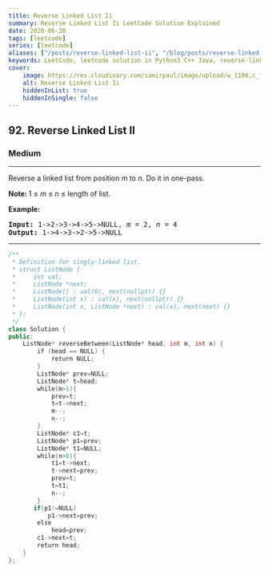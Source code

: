 ```yaml
---
title: Reverse Linked List Ii
summary: Reverse Linked List Ii LeetCode Solution Explained
date: 2020-06-20
tags: [leetcode]
series: [leetcode]
aliases: ["/posts/reverse-linked-list-ii", "/blog/posts/reverse-linked-list-ii", "/reverse-linked-list-ii"]
keywords: LeetCode, leetcode solution in Python3 C++ Java, reverse-linked-list-ii solution
cover:
    image: https://res.cloudinary.com/samirpaul/image/upload/w_1100,c_fit,co_rgb:FFFFFF,l_text:Arial_70_bold:Reverse Linked List Ii/problem-solving.webp
    alt: Reverse Linked List Ii
    hiddenInList: true
    hiddenInSingle: false
---
```



<h2>92. Reverse Linked List II</h2><h3>Medium</h3><hr><div><p>Reverse a linked list from position <em>m</em> to <em>n</em>. Do it in one-pass.</p>

<p><strong>Note:&nbsp;</strong>1 ≤ <em>m</em> ≤ <em>n</em> ≤ length of list.</p>

<p><strong>Example:</strong></p>

<pre><strong>Input:</strong> 1-&gt;2-&gt;3-&gt;4-&gt;5-&gt;NULL, <em>m</em> = 2, <em>n</em> = 4
<strong>Output:</strong> 1-&gt;4-&gt;3-&gt;2-&gt;5-&gt;NULL
</pre>
</div>

---




```cpp
/**
 * Definition for singly-linked list.
 * struct ListNode {
 *     int val;
 *     ListNode *next;
 *     ListNode() : val(0), next(nullptr) {}
 *     ListNode(int x) : val(x), next(nullptr) {}
 *     ListNode(int x, ListNode *next) : val(x), next(next) {}
 * };
 */
class Solution {
public:
    ListNode* reverseBetween(ListNode* head, int m, int n) {
        if (head == NULL) {
            return NULL;
        }
        ListNode* prev=NULL;
        ListNode* t=head;
        while(m>1){
            prev=t;
            t=t->next;
            m--;
            n--;
        }
        ListNode* c1=t;
        ListNode* p1=prev;
        ListNode* t1=NULL;
        while(n>0){
            t1=t->next;
            t->next=prev;
            prev=t;
            t=t1;
            n--;
        }
       if(p1!=NULL)
           p1->next=prev;
        else
            head=prev;
        c1->next=t;
        return head;
    }
};

```

